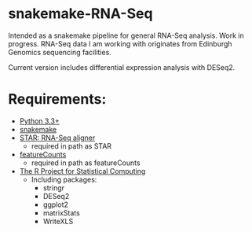 # snakemake-RNA-Seq
Intended as a snakemake pipeline for general RNA-Seq analysis. Work in progress.
RNA-Seq data I am working with originates from Edinburgh Genomics sequencing facilities.

Current version includes differential expression analysis with DESeq2.

# Requirements:

- [Python 3.3+](https://www.python.org/)
- [snakemake](https://bitbucket.org/snakemake/snakemake/wiki/Home)
- [STAR: RNA-Seq aligner](https://github.com/alexdobin/STAR)
  - required in path as STAR
- [featureCounts](http://bioinf.wehi.edu.au/featureCounts/)
  - required in path as featureCounts
- [The R Project for Statistical Computing](https://www.r-project.org/)
  - Including packages:
    - stringr
    - DESeq2
    - ggplot2
    - matrixStats
    - WriteXLS
